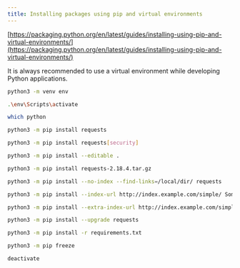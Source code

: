 ```yaml
---
title: Installing packages using pip and virtual environments
---
```


[https://packaging.python.org/en/latest/guides/installing-using-pip-and-virtual-environments/](https://packaging.python.org/en/latest/guides/installing-using-pip-and-virtual-environments/)

It is always recommended to use a virtual environment while developing Python applications.

```bash
python3 -m venv env

.\env\Scripts\activate

which python

python3 -m pip install requests

python3 -m pip install requests[security]

python3 -m pip install --editable .

python3 -m pip install requests-2.18.4.tar.gz

python3 -m pip install --no-index --find-links=/local/dir/ requests

python3 -m pip install --index-url http://index.example.com/simple/ SomeProject

python3 -m pip install --extra-index-url http://index.example.com/simple/ SomeProject

python3 -m pip install --upgrade requests

python3 -m pip install -r requirements.txt

python3 -m pip freeze

deactivate
```
